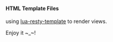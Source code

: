 #### HTML Template Files 

using [lua-resty-template](https://github.com/bungle/lua-resty-template#templateload) to render views.

Enjoy it ~_~!
